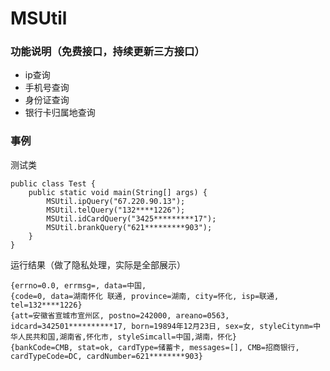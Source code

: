 # MSUtil
### 功能说明（免费接口，持续更新三方接口）
* ip查询
* 手机号查询
* 身份证查询
* 银行卡归属地查询
### 事例
测试类
```
public class Test {
    public static void main(String[] args) {
        MSUtil.ipQuery("67.220.90.13");
        MSUtil.telQuery("132****1226");
        MSUtil.idCardQuery("3425*********17");
        MSUtil.brankQuery("621*********903");
    }
}
```
运行结果（做了隐私处理，实际是全部展示）
```
{errno=0.0, errmsg=, data=中国, 
{code=0, data=湖南怀化 联通, province=湖南, city=怀化, isp=联通, tel=132****1226}
{att=安徽省宣城市宣州区, postno=242000, areano=0563, idcard=342501**********17, born=19894年12月23日, sex=女, styleCitynm=中华人民共和国,湖南省,怀化市, styleSimcall=中国,湖南，怀化}
{bankCode=CMB, stat=ok, cardType=储蓄卡, messages=[], CMB=招商银行, cardTypeCode=DC, cardNumber=621********903}
```

